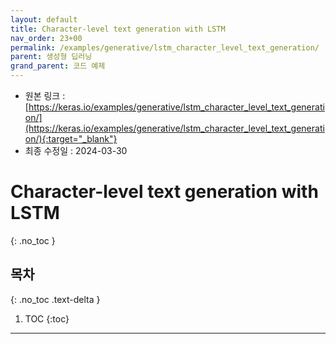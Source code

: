 ```yaml
---
layout: default
title: Character-level text generation with LSTM
nav_order: 23+00
permalink: /examples/generative/lstm_character_level_text_generation/
parent: 생성형 딥러닝
grand_parent: 코드 예제
---
```


* 원본 링크 : [https://keras.io/examples/generative/lstm_character_level_text_generation/](https://keras.io/examples/generative/lstm_character_level_text_generation/){:target="_blank"}
* 최종 수정일 : 2024-03-30

# Character-level text generation with LSTM
{: .no_toc }

## 목차
{: .no_toc .text-delta }

1. TOC
{:toc}

---
